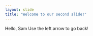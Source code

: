 ```yaml
---
layout: slide
title: "Welcome to our second slide!"
---
```

Hello, Sam
Use the left arrow to go back!
